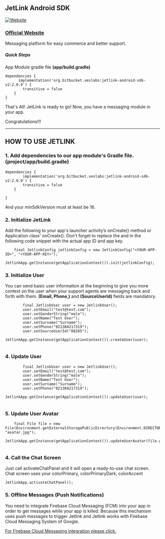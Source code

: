 ## JetLink Android SDK
[![Website](https://app.jetlink.io/Assets/img/jetlink-logo-medium.png)](https://jetlink.io)
### [Official Website](https://jetlink.io/)

Messaging platform for easy commerce and better support.

##### Quick Steps

App Module gradle file **(app/build.gradle)**
```
dependencies {
      implementation('org.bitbucket.veslabs:jetlink-android-sdk-v2:2.0.9') {
        transitive = false
    }
}
```

That's All! JetLink is ready to go! Now, you have a messaging module in your app.

Congratulations!!!



----------------------------------------------------------------------------------------


## HOW TO USE JETLINK

### 1. Add dependencies to our app module's Gradle file. (project/app/build.gradle)

```
dependencies {
        implementation('org.bitbucket.veslabs:jetlink-android-sdk-v2:2.0.9') {
        transitive = false
    }

}
```


And your minSdkVersion must at least be 16.


### 2. Initialize JetLink

Add the following to your app's launcher activity’s onCreate() method or Application class' onCreate(). 
Don't forget to replace the <YOUR-APP-ID> and <YOUR-APP-KEY> in the following code snippet with the actual app ID and app key.   

```
	final JetlinkConfig jetlinkConfig = new JetlinkConfig("<YOUR-APP-ID>", "<YOUR-APP-KEY>");
	JetlinkApp.getInstance(getApplicationContext()).init(jetlinkConfig);

```


### 3. Initialize User

You can send basic user information at the beginning to give you more context on the user when your support agents are messaging back and forth with them.
**(Email, Phone,)** and **(SourceUserId)** fields are mandatory.       

```	
		final JetlinkUser user = new JetlinkUser();
		user.setEmail("test@test.com");
		user.setGenderString("male");
		user.setName("Test User");
		user.setSurname("Surname");
		user.setPhone("021384217319");
		user.setSourceUserId("08265");
		JetlinkApp.getInstance(getApplicationContext()).createUser(user);
		
```

### 4. Update User
     

```	
		final JetlinkUser user = new JetlinkUser();
		user.setEmail("test@test.com");
		user.setGenderString("male");
		user.setName("Test User");
		user.setSurname("Surname");
		user.setPhone("021384217319");
		JetlinkApp.getInstance(getApplicationContext()).updateUser(user);
		
```

### 5. Update User Avatar
     

```	
	final File file = new File(Environment.getExternalStoragePublicDirectory(Environment.DIRECTORY_DOWNLOADS), "avatar.jpg");
	JetlinkApp.getInstance(getApplicationContext()).updateUserAvatar(file.getPath());
		
```



### 4. Call the Chat Screen

Just call activateChatPanel and it will open a ready-to-use chat screen. Chat screen uses your colorPrimary, colorPrimaryDark, colorAccent

```
JetlinkApp.activateChatPanel();
```

### 5. Offline Messages (Push Notifications)

You need to integrate Firebase Cloud Messaging (FCM) into your app in order to get messages while your app is killed. 
Because this mechanism uses push messages to trigger Jetlink and Jetlink works with Firebase Cloud Messaging System of Google.

[For Firebase Cloud Messaging integration please click.](https://github.com/jetlinkio/jetlink-android-sdk/wiki/Notification-Message-Integration)

<!--
## VIDEO TUTORIAL
Altough we have clearly explained everthing, a video tutorial may still be helpful.

[![IMAGE ALT TEXT HERE](https://github.com/jetlinkio/jetlink-android-sdk/blob/master/app/src/main/res/mipmap-hdpi/jetlink_Youtube_Video2.png)](https://www.youtube.com/watch?v=LmoE6XGCl0c)
-->
